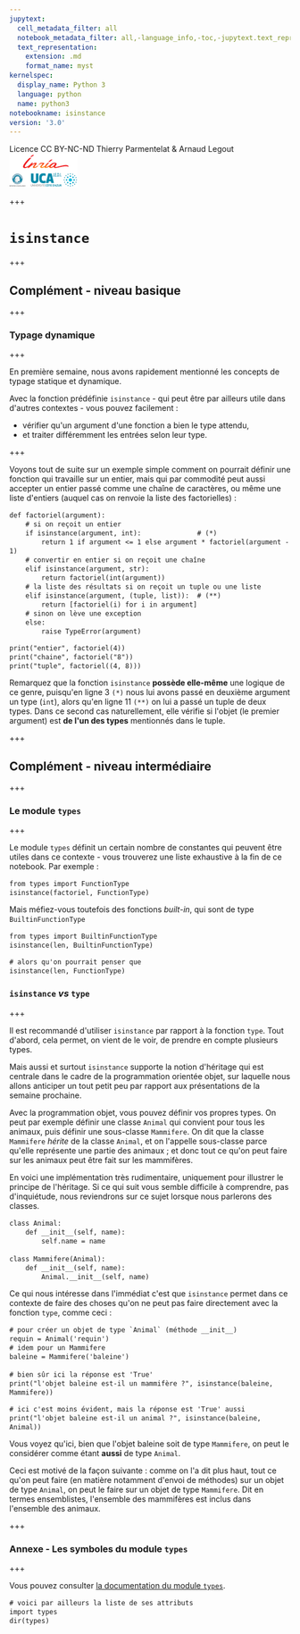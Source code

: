 ```yaml
---
jupytext:
  cell_metadata_filter: all
  notebook_metadata_filter: all,-language_info,-toc,-jupytext.text_representation.jupytext_version,-jupytext.text_representation.format_version
  text_representation:
    extension: .md
    format_name: myst
kernelspec:
  display_name: Python 3
  language: python
  name: python3
notebookname: isinstance
version: '3.0'
---
```


<div class="licence">
<span>Licence CC BY-NC-ND</span>
<span>Thierry Parmentelat &amp; Arnaud Legout</span>
<span><img src="media/both-logos-small-alpha.png" /></span>
</div>

+++

# `isinstance`

+++

## Complément - niveau basique

+++

### Typage dynamique

+++

En première semaine, nous avons rapidement mentionné les concepts de typage statique et dynamique.

Avec la fonction prédéfinie `isinstance` - qui peut être par ailleurs utile dans d'autres contextes - vous pouvez facilement :

 * vérifier qu'un argument d'une fonction a bien le type attendu,
 * et traiter différemment les entrées selon leur type.

+++

Voyons tout de suite sur un exemple simple comment on pourrait définir une fonction qui travaille sur un entier, mais qui par commodité peut aussi accepter un entier passé comme une chaîne de caractères, ou même une liste d'entiers (auquel cas on renvoie la liste des factorielles) :

```{code-cell}
def factoriel(argument):
    # si on reçoit un entier
    if isinstance(argument, int):              # (*)
        return 1 if argument <= 1 else argument * factoriel(argument - 1)
    # convertir en entier si on reçoit une chaîne
    elif isinstance(argument, str):
        return factoriel(int(argument))
    # la liste des résultats si on reçoit un tuple ou une liste 
    elif isinstance(argument, (tuple, list)):  # (**)
        return [factoriel(i) for i in argument]
    # sinon on lève une exception
    else:
        raise TypeError(argument)
```

```{code-cell}
print("entier", factoriel(4))
print("chaine", factoriel("8"))
print("tuple", factoriel((4, 8)))
```

Remarquez que la fonction `isinstance` **possède elle-même** une logique de ce genre, puisqu'en ligne 3 `(*)` nous lui avons passé en deuxième argument un type (`int`), alors qu'en ligne 11  `(**)` on lui a passé un tuple de deux types. Dans ce second cas naturellement, elle vérifie si l'objet (le premier argument) est **de l'un des types** mentionnés dans le tuple.

+++

## Complément - niveau intermédiaire

+++

### Le module `types`

+++

Le module `types` définit un certain nombre de constantes qui peuvent être utiles dans ce contexte - vous trouverez une liste exhaustive à la fin de ce notebook. Par exemple :

```{code-cell}
from types import FunctionType
isinstance(factoriel, FunctionType)
```

Mais méfiez-vous toutefois des fonctions *built-in*, qui sont de type `BuiltinFunctionType`

```{code-cell}
from types import BuiltinFunctionType
isinstance(len, BuiltinFunctionType)
```

```{code-cell}
# alors qu'on pourrait penser que
isinstance(len, FunctionType)
```

### `isinstance` *vs* `type`

+++

Il est recommandé d'utiliser `isinstance` par rapport à la fonction `type`. Tout d'abord, cela permet, on vient de le voir, de prendre en compte plusieurs types. 

Mais aussi et surtout `isinstance` supporte la notion d'héritage qui est centrale dans le cadre de la programmation orientée objet, sur laquelle nous allons anticiper un tout petit peu par rapport aux présentations de la semaine prochaine. 

Avec la programmation objet, vous pouvez définir vos propres types. On peut par exemple définir une classe `Animal` qui convient pour tous les animaux, puis définir une sous-classe `Mammifere`. On dit que la classe `Mammifere` *hérite* de la classe `Animal`, et on l'appelle sous-classe parce qu'elle représente une partie des animaux ; et donc tout ce qu'on peut faire sur les animaux peut être fait sur les mammifères.

En voici une implémentation très rudimentaire, uniquement pour illustrer le principe de l'héritage. Si ce qui suit vous semble difficile à comprendre, pas d'inquiétude, nous reviendrons sur ce sujet lorsque nous parlerons des classes.

```{code-cell}
class Animal:
    def __init__(self, name):
        self.name = name

class Mammifere(Animal):
    def __init__(self, name):
        Animal.__init__(self, name)
```

Ce qui nous intéresse dans l'immédiat c'est que `isinstance` permet dans ce contexte de faire des choses qu'on ne peut pas faire directement avec la fonction `type`, comme ceci :

```{code-cell}
# pour créer un objet de type `Animal` (méthode __init__)
requin = Animal('requin')
# idem pour un Mammifere
baleine = Mammifere('baleine')

# bien sûr ici la réponse est 'True'
print("l'objet baleine est-il un mammifère ?", isinstance(baleine, Mammifere))
```

```{code-cell}
# ici c'est moins évident, mais la réponse est 'True' aussi
print("l'objet baleine est-il un animal ?", isinstance(baleine, Animal))
```

Vous voyez qu'ici, bien que l'objet baleine soit de type `Mammifere`, on peut le considérer comme étant **aussi** de type `Animal`. 

Ceci est motivé de la façon suivante : comme on l'a dit plus haut, tout ce qu'on peut faire (en matière notamment d'envoi de méthodes) sur un objet de type `Animal`, on peut le faire sur un objet de type `Mammifere`. Dit en termes ensemblistes, l'ensemble des mammifères est inclus dans l'ensemble des animaux.

+++

### Annexe - Les symboles du module `types`

+++

Vous pouvez consulter [la documentation du module `types`](https://docs.python.org/3/library/types.html).

```{code-cell}
# voici par ailleurs la liste de ses attributs
import types 
dir(types)
```
